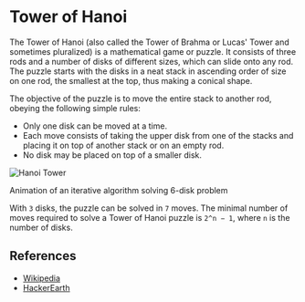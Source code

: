 # Tower of Hanoi

The Tower of Hanoi (also called the Tower of Brahma or Lucas' Tower and sometimes pluralized) is a mathematical game or puzzle. It consists of three rods and a number of disks of different sizes, which can slide onto any rod. The puzzle starts with the disks in a neat stack in ascending order of size on one rod, the smallest at the top, thus making a conical shape.

The objective of the puzzle is to move the entire stack to another rod, obeying the following simple rules:

-   Only one disk can be moved at a time.
-   Each move consists of taking the upper disk from one of the stacks and placing it on top of another stack or on an empty rod.
-   No disk may be placed on top of a smaller disk.

![Hanoi Tower](https://upload.wikimedia.org/wikipedia/commons/8/8d/Iterative_algorithm_solving_a_6_disks_Tower_of_Hanoi.gif)

Animation of an iterative algorithm solving 6-disk problem

With `3` disks, the puzzle can be solved in `7` moves. The minimal number of moves required to solve a Tower of Hanoi puzzle is `2^n − 1`, where `n` is the number of disks.

## References

-   [Wikipedia](https://en.wikipedia.org/wiki/Tower_of_Hanoi)
-   [HackerEarth](https://www.hackerearth.com/blog/algorithms/tower-hanoi-recursion-game-algorithm-explained/)

